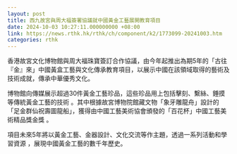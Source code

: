 ```yaml
---
layout: post
title: 西九故宮與周大福簽署協議就中國黃金工藝展開教育項目
date: 2024-10-03 10:27:11.000000000 +08:00
link: https://news.rthk.hk/rthk/ch/component/k2/1773099-20241003.htm
categories: rthk
---
```


香港故宮文化博物館與周大福珠寶簽訂合作協議，由今年起推出為期5年的「古往『金』來」中國黃盒工藝與文化傳承教育項目，以展示中國在該領域取得的藝術及技術成就，傳承中華優秀文化。

博物館向傳媒展示超過30件黃金工藝珍品，這些珍品用上包括擊刻、繫絲、錘摸等傳統黃金工藝的技術 。其中根據故宮博物院館藏文物「象牙雕龍舟」設計的「足金群仙祝壽圖龍船」，獲得由中國工藝美術協會頒發的「百花杯」中國工藝美術精品獎金獎 。

項目未來5年將以黃金工藝、金器設計、文化交流等作主題，透過一系列活動和學習資源 ，展現中國黃金工藝的數千年歷史。
